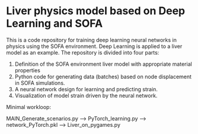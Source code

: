 # Liver physics model based on Deep Learning and SOFA


This is a code repository for training deep learning neural networks in physics using the SOFA environment. Deep Learning is applied to a liver model as an example. The repository is divided into four parts:

1. Definition of the SOFA environment liver model with appropriate material properties
2. Python code for generating data (batches) based on node displacement in SOFA simulations.
3. A neural network design for learning and predicting strain.
4. Visualization of model strain driven by the neural network.

Minimal workloop:

MAIN_Generate_scenarios.py --> PyTorch_learning.py --> network_PyTorch.pkl --> Liver_on_pygames.py
